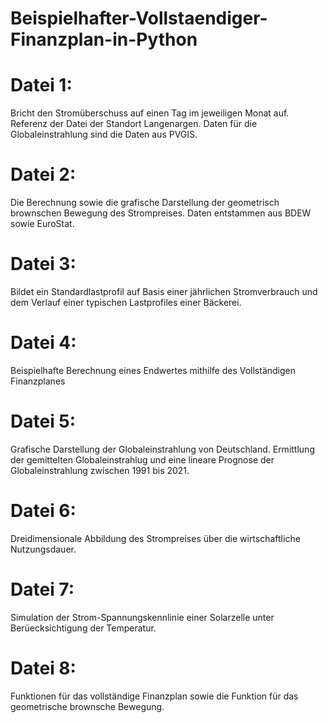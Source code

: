 # Beispielhafter-Vollstaendiger-Finanzplan-in-Python

# Datei 1:

Bricht den Stromüberschuss auf einen Tag im jeweiligen Monat auf. 
Referenz der Datei der Standort Langenargen. 
Daten für die Globaleinstrahlung sind die Daten aus PVGIS.

# Datei 2:

Die Berechnung sowie die grafische Darstellung der geometrisch brownschen Bewegung des Strompreises.
Daten entstammen aus BDEW sowie EuroStat.

# Datei 3:
Bildet ein Standardlastprofil auf Basis einer jährlichen Stromverbrauch und dem Verlauf einer typischen Lastprofiles einer Bäckerei.

# Datei 4:

Beispielhafte Berechnung eines Endwertes mithilfe des Vollständigen Finanzplanes

# Datei 5:

Grafische Darstellung der Globaleinstrahlung von Deutschland. Ermittlung der gemittelten Globaleinstrahlug und eine
lineare Prognose der Globaleinstrahlung zwischen 1991 bis 2021. 

# Datei 6:

Dreidimensionale Abbildung des Strompreises über die wirtschaftliche Nutzungsdauer. 

# Datei 7:

Simulation der Strom-Spannungskennlinie einer Solarzelle unter Berüecksichtigung der Temperatur. 

# Datei 8:

Funktionen für das vollständige Finanzplan sowie die Funktion für das geometrische brownsche Bewegung. 
